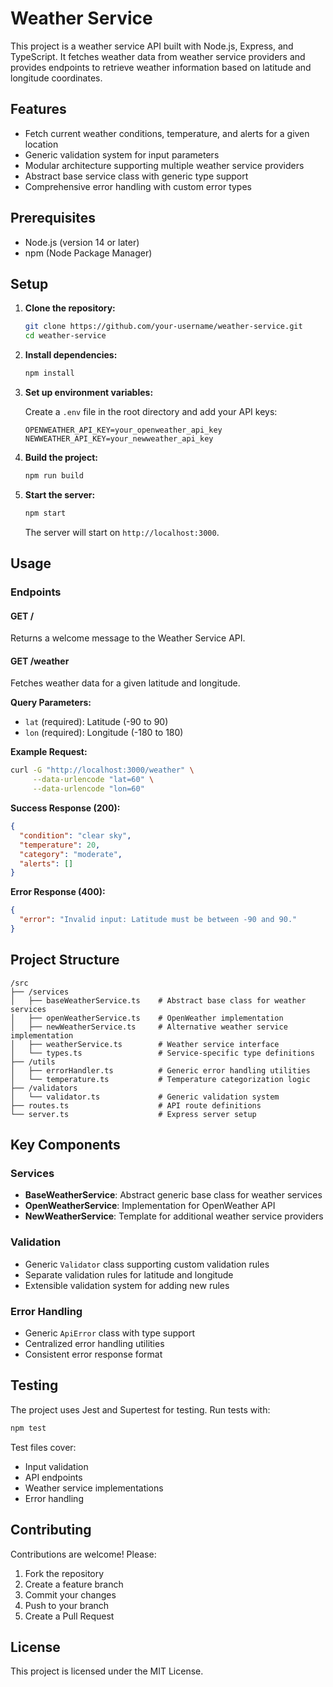 # Weather Service

This project is a weather service API built with Node.js, Express, and TypeScript. It fetches weather data from weather service providers and provides endpoints to retrieve weather information based on latitude and longitude coordinates.

## Features

- Fetch current weather conditions, temperature, and alerts for a given location
- Generic validation system for input parameters
- Modular architecture supporting multiple weather service providers
- Abstract base service class with generic type support
- Comprehensive error handling with custom error types

## Prerequisites

- Node.js (version 14 or later)
- npm (Node Package Manager)

## Setup

1. **Clone the repository:**

   ```bash
   git clone https://github.com/your-username/weather-service.git
   cd weather-service
   ```

2. **Install dependencies:**

   ```bash
   npm install
   ```

3. **Set up environment variables:**

   Create a `.env` file in the root directory and add your API keys:

   ```plaintext
   OPENWEATHER_API_KEY=your_openweather_api_key
   NEWWEATHER_API_KEY=your_newweather_api_key
   ```

4. **Build the project:**

   ```bash
   npm run build
   ```

5. **Start the server:**

   ```bash
   npm start
   ```

   The server will start on `http://localhost:3000`.

## Usage

### Endpoints

#### GET /

Returns a welcome message to the Weather Service API.

#### GET /weather

Fetches weather data for a given latitude and longitude.

**Query Parameters:**

- `lat` (required): Latitude (-90 to 90)
- `lon` (required): Longitude (-180 to 180)

**Example Request:**

```bash
curl -G "http://localhost:3000/weather" \
     --data-urlencode "lat=60" \
     --data-urlencode "lon=60"
```

**Success Response (200):**

```json
{
  "condition": "clear sky",
  "temperature": 20,
  "category": "moderate",
  "alerts": []
}
```

**Error Response (400):**

```json
{
  "error": "Invalid input: Latitude must be between -90 and 90."
}
```

## Project Structure

```
/src
├── /services
│   ├── baseWeatherService.ts    # Abstract base class for weather services
│   ├── openWeatherService.ts    # OpenWeather implementation
│   ├── newWeatherService.ts     # Alternative weather service implementation
│   ├── weatherService.ts        # Weather service interface
│   └── types.ts                 # Service-specific type definitions
├── /utils
│   ├── errorHandler.ts          # Generic error handling utilities
│   └── temperature.ts           # Temperature categorization logic
├── /validators
│   └── validator.ts             # Generic validation system
├── routes.ts                    # API route definitions
└── server.ts                    # Express server setup
```

## Key Components

### Services

- **BaseWeatherService**: Abstract generic base class for weather services
- **OpenWeatherService**: Implementation for OpenWeather API
- **NewWeatherService**: Template for additional weather service providers

### Validation

- Generic `Validator` class supporting custom validation rules
- Separate validation rules for latitude and longitude
- Extensible validation system for adding new rules

### Error Handling

- Generic `ApiError` class with type support
- Centralized error handling utilities
- Consistent error response format

## Testing

The project uses Jest and Supertest for testing. Run tests with:

```bash
npm test
```

Test files cover:

- Input validation
- API endpoints
- Weather service implementations
- Error handling

## Contributing

Contributions are welcome! Please:

1. Fork the repository
2. Create a feature branch
3. Commit your changes
4. Push to your branch
5. Create a Pull Request

## License

This project is licensed under the MIT License.
